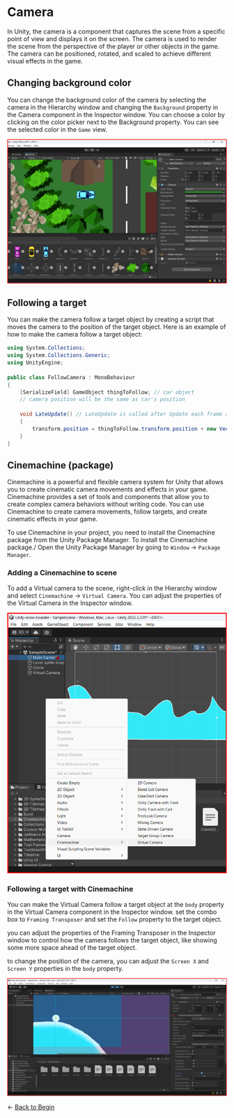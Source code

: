 # Camera

In Unity, the camera is a component that captures the scene from a specific point of view and displays it on the screen. The camera is used to render the scene from the perspective of the player or other objects in the game. The camera can be positioned, rotated, and scaled to achieve different visual effects in the game.

## Changing background color

You can change the background color of the camera by selecting the camera in the Hierarchy window and changing the `Background` property in the Camera component in the Inspector window. You can choose a color by clicking on the color picker next to the Background property. You can see the selected color in the `Game` view.

![Changing background color](./assets/camera_bg.png)

## Following a target

You can make the camera follow a target object by creating a script that moves the camera to the position of the target object. Here is an example of how to make the camera follow a target object:

```csharp
using System.Collections;
using System.Collections.Generic;
using UnityEngine;

public class FollowCamera : MonoBehaviour
{
    [SerializeField] GameObject thingToFollow; // car object
    // camera position will be the same as car's position

    void LateUpdate() // LateUpdate is called after Update each frame and it is used to adjust the camera's position after the target Object position has been updated
    {
        transform.position = thingToFollow.transform.position + new Vector3(0, 0, -10);
    }
}
```

## Cinemachine (package)

Cinemachine is a powerful and flexible camera system for Unity that allows you to create cinematic camera movements and effects in your game. Cinemachine provides a set of tools and components that allow you to create complex camera behaviors without writing code. You can use Cinemachine to create camera movements, follow targets, and create cinematic effects in your game.

To use Cinemachine in your project, you need to install the Cinemachine package from the Unity Package Manager. To install the Cinemachine package./
Open the Unity Package Manager by going to `Window` -> `Package Manager`.

### Adding a Cinemachine to scene

To add a Virtual camera to the scene, right-click in the Hierarchy window and select `Cinemachine` -> `Virtual Camera`. You can adjust the properties of the Virtual Camera in the Inspector window.

![Adding a Cinemachine to scene](./assets/cinemachine_virtual_camera.png)

### Following a target with Cinemachine

You can make the Virtual Camera follow a target object at the `body` property in the Virtual Camera component in the Inspector window.  set the combo box to `Framing Transposer` and set the `Follow` property to the target object.

you can adjust the properties of the Framing Transposer in the Inspector window to control how the camera follows the target object, like showing some more space ahead of the target object.

to change the position of the camera, you can adjust the `Screen X` and `Screen Y` properties in the `body` property.

![Cinemachine properties](./assets/cinemachine_properties.png)

&larr; [Back to Begin](./readme.md)